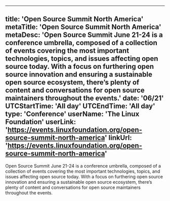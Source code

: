 


---
title: 'Open Source Summit North America'
metaTitle: 'Open Source Summit North America'
metaDesc: 'Open Source Summit June 21-24 is a conference umbrella, composed of a collection of events covering the most important technologies, topics, and issues affecting open source today. With a focus on furthering open source innovation and ensuring a sustainable open source ecosystem, there’s plenty of content and conversations for open source maintainers throughout the events.'
date: '06/21'
UTCStartTime: 'All day'
UTCEndTime: 'All day'
type: 'Conference'
userName: 'The Linux Foundation'
userLink: 'https://events.linuxfoundation.org/open-source-summit-north-america'
linkUrl: 'https://events.linuxfoundation.org/open-source-summit-north-america'
---

Open Source Summit June 21-24 is a conference umbrella, composed of a collection of events covering the most important technologies, topics, and issues affecting open source today. With a focus on furthering open source innovation and ensuring a sustainable open source ecosystem, there’s plenty of content and conversations for open source maintainers throughout the events.
